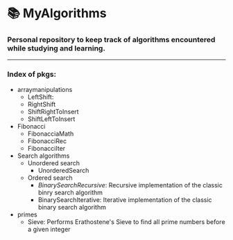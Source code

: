 # 📚 MyAlgorithms
### Personal repository to keep track of algorithms encountered while studying and learning.
***

### Index of pkgs:
* arraymanipulations
  * LeftShift: 
  * RightShift
  * ShiftRightToInsert
  * ShiftLeftToInsert
* Fibonacci
  * FibonacciaMath
  * FibonacciRec
  * FibonacciIter
* Search algorithms
  * Unordered search
    * UnorderedSearch
  * Ordered search
    * *BinarySearchRecursive*: Recursive implementation of the classic binry search algorithm
    * BinarySearchIterative: Iterative implementation of the classic binary search algorithm
 * primes
   * Sieve: Performs Erathostene's Sieve to find all prime numbers before a given integer
   
